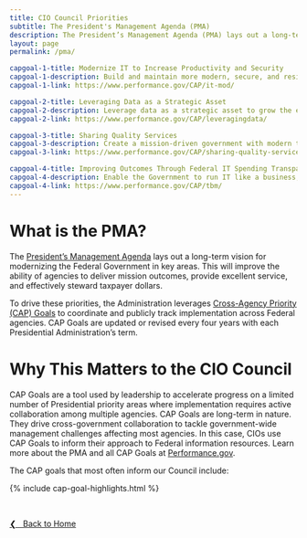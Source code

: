 ```yaml
---
title: CIO Council Priorities
subtitle: The President's Management Agenda (PMA)
description: The President’s Management Agenda (PMA) lays out a long-term vision for modernizing the Federal Government. It's one of the key ways our Council sets priorities.
layout: page
permalink: /pma/

capgoal-1-title: Modernize IT to Increase Productivity and Security
capgoal-1-description: Build and maintain more modern, secure, and resilient IT to enhance mission delivery and productivity – driving value by increasing efficiencies of Government IT.
capgoal-1-link: https://www.performance.gov/CAP/it-mod/

capgoal-2-title: Leveraging Data as a Strategic Asset
capgoal-2-description: Leverage data as a strategic asset to grow the economy, increase the effectiveness of the Federal Government, facilitate oversight, and promote transparency.
capgoal-2-link: https://www.performance.gov/CAP/leveragingdata/

capgoal-3-title: Sharing Quality Services
capgoal-3-description: Create a mission-driven government with modern technology and services that enable the workforce to better serve the American taxpayer.
capgoal-3-link: https://www.performance.gov/CAP/sharing-quality-services/

capgoal-4-title: Improving Outcomes Through Federal IT Spending Transparency
capgoal-4-description: Enable the Government to run IT like a business, drive innovation & business transformation, improve services to citizens, add cost transparency, and increase accountability.
capgoal-4-link: https://www.performance.gov/CAP/tbm/
---
```


# What is the PMA? #
The [President’s Management Agenda](https://www.performance.gov/PMA/PMA.html) lays out a long-term vision for modernizing the Federal Government in key areas. This will improve the ability of agencies to deliver mission outcomes, provide excellent service, and effectively steward taxpayer dollars.

To drive these priorities, the Administration leverages [Cross-Agency Priority (CAP) Goals](https://www.performance.gov/CAP/overview/) to coordinate and publicly track implementation across Federal agencies. CAP Goals are updated or revised every four years with each Presidential Administration’s term.

# Why This Matters to the CIO Council #
CAP Goals are a tool used by leadership to accelerate progress on a limited number of Presidential priority areas where implementation requires active collaboration among multiple agencies. CAP Goals are long-term in nature. They drive cross-government collaboration to tackle government-wide management challenges affecting most agencies. In this case, CIOs use CAP Goals to inform their approach to Federal information resources. Learn more about the PMA and all CAP Goals at [Performance.gov]( https://www.performance.gov/).

The CAP goals that most often inform our Council include:

  {% include cap-goal-highlights.html %}

&nbsp;

<a href="{{site.baseurl}}">&#10094; &nbsp; Back to Home</a><br>

<!---HIDDEN TEXT IN CASE WE NEED TO REVERT TO PLAIN TEXT FORMAT

### Modernize IT to Increase Productivity and Security ###

**Goal Statement**
The Executive Branch will build and maintain more modern, secure, and resilient information technology (IT) to enhance mission delivery and productivity – driving value by increasing efficiencies of Government IT spending while potentially reducing costs, increasing efficiencies, and enhancing citizen engagement and satisfaction with the services we provide.

[Learn more about the IT Modernization CAP Goal here.](https://www.performance.gov/CAP/it-mod/)

### Leveraging Data as a Strategic Asset ###

**Goal Statement**
Leverage data as a strategic asset to grow the economy, increase the effectiveness of the Federal Government, facilitate oversight, and promote transparency.

[Learn more about the Data, Accountability and Transparency CAP Goal here.](https://www.performance.gov/CAP/leveragingdata/)

### Sharing Quality Services ###

**Goal Statement**
To create a mission-driven government with modern technology and services that enable the workforce to better serve the American taxpayer.

[Learn more about Sharing Quality Goals CAP Goal here.](https://www.performance.gov/CAP/sharing-quality-services/)

### Improving Outcomes Through Federal IT Spending Transparency ###

**Goal Statement**
This goal will improve business, financial, and acquisition outcomes; enable Federal executives to make data-driven decisions and analyze trade-offs between cost, quality, and value of IT investments; reduce agency burden for reporting IT budget, spend, and performance data by automating the use of authoritative data sources; and enable IT benchmarking across Federal Government agencies and with other public and private sector organizations.

[Learn more about the Federal IT Spending Transparency CAP Goal here.](https://www.performance.gov/CAP/tbm/)
-->
